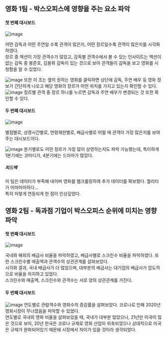 ## 영화 1팀 - 박스오피스에 영향을 주는 요소 파악

#### 첫 번째 대시보드
![image](https://user-images.githubusercontent.com/65642065/185060116-2b70c8b7-7196-47da-97ef-f7db86b4ae4e.png)

어떤 감독과 어떤 주연일 수록 관객이 많은지, 어떤 장르일수록 관객이 많은지를 시각화하였다.</br>
장르 중 액션이 가장 관객수가 많았고, 감독별 관객수에서 볼 수 있는 인사이트는 액션이 없는 감독 중 봉준호, 김용화 감독이 있는 것으로 보아 관객들이 감독을 보고 영화를 시청함을 알 수 있었다. </br>

![image](https://user-images.githubusercontent.com/65642065/185060622-382cdea5-b962-444e-b2f0-152dadabb09b.png)
또한 이 조는 옆의 원하는 영화를 클릭하면 상단에 감독, 주연 배우 등 영화 정보가 간단하게 나오고 해당 영화의 장르가 어떤 위치를 가지고 있는지 확인할 수 있다.</br>
![image](https://user-images.githubusercontent.com/65642065/185060860-8a81c27b-dff6-4445-96ff-d16ec643df93.png)
장르별 관객 중 장르 하나를 누르면 감독과 주연 배우가 변경되는 것 또한 확인할 수 있다.

#### 두 번째 대시보드
![image](https://user-images.githubusercontent.com/65642065/185061766-181fbf4f-4858-4ab6-a78f-664d5bb2f97c.png)

별점별로, 상영시간별로, 연령제한별로, 배급사별로 어떨 때 관객이 가장 많은지를 보여주는 대시보드이다.

![image](https://user-images.githubusercontent.com/65642065/185062132-24cd32f6-61d3-45f2-bb06-1b56663476dd.png)
분기별로도 어떤 장르가 가장 많이 상영하는지도 파악 가능했는데, 특이하게 1분기에는 코미디가, 4분기에는 드라마가 많았다.</br>

##### 피드백
이 팀은 데이터가 부족해 네이버 영화를 웹크롤링하여 추가 데이터를 확보했다. 퀄리티가 어마어마하다...</br>
특히 저렇게 연동되게 한 점이 인상깊었다.




## 영화 2팀 - 독과점 기업이 박스오피스 순위에 미치는 영향 파악
#### 첫 번째 대시보드
![image](https://user-images.githubusercontent.com/65642065/185065251-8b696002-49b4-4b6e-a049-d24007595fef.png)

국내와 해외의 배급사 비율을 파악하였고, 배급사별로 스크린수 비율을 파악하였다. 또한 스크린수별 매출액과 관객수의 상관관계를 살펴보았다.</br>
시각화 결과, 국내 배급사가 더 많았으며, 대부분의 배급사는 대기업의 배급사가 압도적으로 비율을 차지하고 있었다.</br>
스크린수와 매출액, 스크린수와 관객수는 서로 양의 상관관계를 가진다.

#### 두 번째 대시보드
![image](https://user-images.githubusercontent.com/65642065/185065727-ac3b000d-0434-4c41-a42b-eb1d0d659d52.png)
연도별로 관람객수와 영화수의 증감률을 살펴보았다. 코로나로 인해 2020년 영화시장이 무너졌음을 파악할 수 있었다.</br>
연도별로 국내외 영화 비율을 살펴보았을 때, 국내가 대부분 많았으나, 21년만 미국이 많은 것으로 보아, 20년 한국은 코로나 규제로 영화 산업이 위축되었으나 상대적으로 미국은 규제가 완화되어있기 때문에 시장에서 차이가 있을 것이라 생각되었다.

